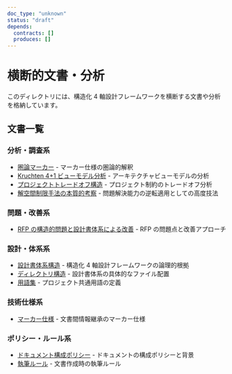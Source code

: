 ```yaml
---
doc_type: "unknown"
status: "draft"
depends:
  contracts: []
  produces: []
---
```


# 横断的文書・分析

このディレクトリには、構造化 4 軸設計フレームワークを横断する文書や分析を格納しています。

## 文書一覧

### 分析・調査系

- [圏論マーカー](category-theory-markers.md) - マーカー仕様の圏論的解釈
- [Kruchten 4+1 ビューモデル分析](kruchten-4plus1-view-analysis.md) - アーキテクチャビューモデルの分析
- [プロジェクトトレードオフ構造](project-tradeoff-structure.md) - プロジェクト制約のトレードオフ分析
- [解空間制限手法の本質的考察](solution-space-constraint-analysis.md) - 問題解決能力の逆転適用としての高度技法

### 問題・改善系

- [RFP の構造的問題と設計書体系による改善](rfp-structural-problems.md) - RFP の問題点と改善アプローチ

### 設計・体系系

- [設計書体系構造](design-structure.md) - 構造化 4 軸設計フレームワークの論理的根拠
- [ディレクトリ構造](directory-structure.md) - 設計書体系の具体的なファイル配置
- [用語集](glossary.md) - プロジェクト共通用語の定義

### 技術仕様系

- [マーカー仕様](marker-specification.md) - 文書間情報継承のマーカー仕様

### ポリシー・ルール系

- [ドキュメント構成ポリシー](document-policy.md) - ドキュメントの構成ポリシーと背景
- [執筆ルール](writing-rules.md) - 文書作成時の執筆ルール
